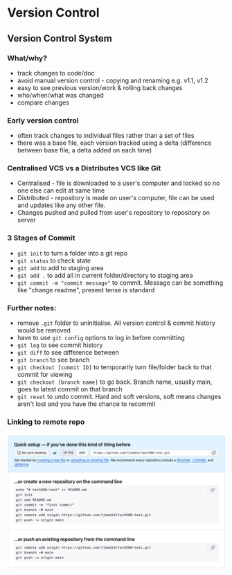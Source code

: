 # Version Control

## Version Control System

### What/why?
- track changes to code/doc
- avoid manual version control - copying and renaming e.g. v1.1, v1.2
- easy to see previous version/work & rolling back changes
- who/when/what was changed
- compare changes

### Early version control
- often track changes to individual files rather than a set of files
- there was a base file, each version tracked using a delta (difference between base file, a delta added on each time)

### Centralised VCS vs a Distributes VCS like Git
- Centralised - file is downloaded to a user's computer and locked so no one else can edit at same time
- Distributed - repository is made on user's computer, file can be used and updates like any other file.
- Changes pushed and pulled from user's repository to repository on server

### 3 Stages of Commit
- `git init` to turn a folder into a git repo
- `git status` to check state
- `git add` to add to staging area
- `git add .` to add all in current folder/directory to staging area
- `git commit -m "commit message"` to commit. Message can be something like "change readme", present tense is standard

### Further notes:
- remove `.git` folder to uninitialise. All version control & commit history would be removed
- have to use `git config` options to log in before committing
- `git log` to see commit history
- `git diff` to see difference between 
- `git branch` to see branch
- `git checkout [commit ID]` to temporarily turn file/folder back to that commit for viewing
- `git checkout [branch name]` to go back. Branch name, usually main, goes to latest commit on that branch
- `git reset` to undo commit. Hard and soft versions, soft means changes aren't lost and you have the chance to recommit

### Linking to remote repo
![git add to repo](git_instructions.png)